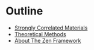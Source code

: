 # Outline

* [Strongly Correlated Materials](sces.md)
* [Theoretical Methods](methods.md)
* [About The Zen Framework](about.md)

